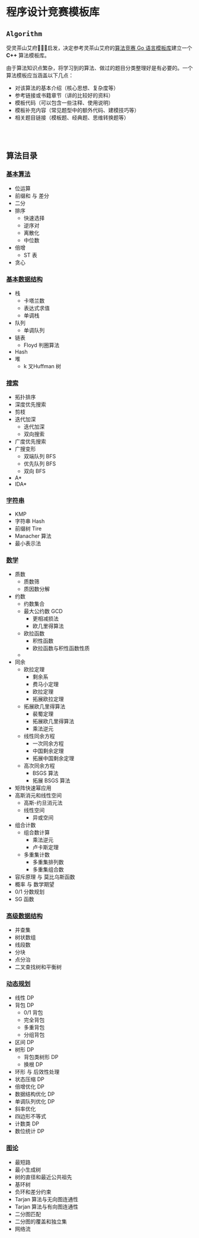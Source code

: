 # 程序设计竞赛模板库

## `Algorithm`

受灵茶山艾府💭💡🎈启发，决定参考灵茶山艾府的[算法竞赛 Go 语言模板库](https://github.com/EndlessCheng/codeforces-go)建立一个 **C++** 算法模板库。

由于算法知识点繁杂，将学习到的算法、做过的题目分类整理好是有必要的。一个算法模板应当涵盖以下几点：

- 对该算法的基本介绍（核心思想、复杂度等）
- 参考链接或书籍章节（讲的比较好的资料）
- 模板代码（可以包含一些注释、使用说明）
- 模板补充内容（常见题型中的额外代码、建模技巧等）
- 相关题目链接（模板题、经典题、思维转换题等）  


<br/>


<br/>


## 算法目录

### [基本算法](/Basic_Algorithm.md)

- 位运算
- 前缀和 与 差分
- 二分
- 排序
	- 快速选择
	- 逆序对
	- 离散化
	- 中位数
- 倍增
	- ST 表
- 贪心

### [基本数据结构](/Basic_Data_Structure.md)

- 栈
	- 卡塔兰数
	- 表达式求值
	- 单调栈
- 队列
	- 单调队列
- 链表
	- Floyd 判圈算法
- Hash 
- 堆
	- k 叉Huffman 树

### [搜索](/Search_Algorithm.md)

- 拓扑排序
- 深度优先搜索
- 剪枝
- 迭代加深
	- 迭代加深
	- 双向搜索
- 广度优先搜索
- 广搜变形
	- 双端队列 BFS
	- 优先队列 BFS
	- 双向 BFS
- A*
- IDA*

### [字符串](/String.md)

- KMP
- 字符串 Hash
- 前缀树 Tire
- Manacher 算法
- 最小表示法

### [数学](/Math.md)

- 质数
	- 质数筛
	- 质因数分解
- 约数
	- 约数集合
	- 最大公约数 GCD
		- 更相减损法
		- 欧几里得算法
	- 欧拉函数
		- 积性函数
		- 欧拉函数与积性函数性质
	- 
- 同余
	- 欧拉定理
		- 剩余系
		- 费马小定理
		- 欧拉定理
		- 拓展欧拉定理
	- 拓展欧几里得算法
		- 裴蜀定理
		- 拓展欧几里得算法
		- 乘法逆元
	-  线性同余方程
		- 一次同余方程
		- 中国剩余定理
		- 拓展中国剩余定理
	-  高次同余方程
		- BSGS 算法
		- 拓展 BSGS 算法
- 矩阵快速幂应用
- 高斯消元和线性空间
	- 高斯-约旦消元法
	- 线性空间
		- 异或空间
- 组合计数
	- 组合数计算
		- 乘法逆元
		- 卢卡斯定理
	- 多重集计数
		- 多重集排列数
		- 多重集组合数
- 容斥原理 与 莫比乌斯函数
- 概率 与 数学期望
- 0/1 分数规划
- SG 函数

### [高级数据结构](/Advanced_Data_Structure.md)

- 并查集
- 树状数组
- 线段数
- 分块
- 点分治
- 二叉查找树和平衡树

### [动态规划](/Dynamic_Programming.md)

- 线性 DP
- 背包 DP
	- 0/1 背包
	- 完全背包
	- 多重背包
	- 分组背包
- 区间 DP
- 树形 DP 
	- 背包类树形 DP
	- 换根 DP
- 环形 与 后效性处理
- 状态压缩 DP
- 倍增优化 DP 
- 数据结构优化 DP
- 单调队列优化 DP
- 斜率优化
- 四边形不等式
- 计数类 DP 
- 数位统计 DP

### [图论](/Graph_Theory.md)

- 最短路
- 最小生成树
- 树的直径和最近公共祖先
- 基环树
- 负环和差分约束
- Tarjan 算法与无向图连通性
- Tarjan 算法与有向图连通性
- 二分图匹配
- 二分图的覆盖和独立集
- 网络流